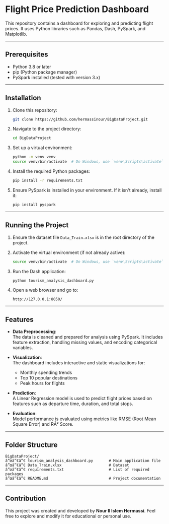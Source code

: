 
# Flight Price Prediction Dashboard

This repository contains a dashboard for exploring and predicting flight prices. It uses Python libraries such as Pandas, Dash, PySpark, and Matplotlib.

---

## Prerequisites

- Python 3.8 or later
- pip (Python package manager)
- PySpark installed (tested with version 3.x)

---

## Installation

1. Clone this repository:
   ```bash
   git clone https://github.com/hermassinour/BigDataProject.git
   ```

2. Navigate to the project directory:
   ```bash
   cd BigDataProject
   ```

3. Set up a virtual environment:
   ```bash
   python -m venv venv
   source venv/bin/activate  # On Windows, use `venv\Scripts\activate`
   ```

4. Install the required Python packages:
   ```bash
   pip install -r requirements.txt
   ```

5. Ensure PySpark is installed in your environment. If it isn't already, install it:
   ```bash
   pip install pyspark
   ```

---

## Running the Project

1. Ensure the dataset file `Data_Train.xlsx` is in the root directory of the project.

2. Activate the virtual environment (if not already active):
   ```bash
   source venv/bin/activate  # On Windows, use `venv\Scripts\activate`
   ```

3. Run the Dash application:
   ```bash
   python tourism_analysis_dashboard.py
   ```

4. Open a web browser and go to:
   ```
   http://127.0.0.1:8050/
   ```

---

## Features

- **Data Preprocessing**:  
   The data is cleaned and prepared for analysis using PySpark. It includes feature extraction, handling missing values, and encoding categorical variables.  

- **Visualization**:  
   The dashboard includes interactive and static visualizations for:  
   - Monthly spending trends  
   - Top 10 popular destinations  
   - Peak hours for flights  

- **Prediction**:  
   A Linear Regression model is used to predict flight prices based on features such as departure time, duration, and total stops.

- **Evaluation**:  
   Model performance is evaluated using metrics like RMSE (Root Mean Square Error) and RÂ² Score.

---

## Folder Structure

```plaintext
BigDataProject/
â”œâ”€â”€ tourism_analysis_dashboard.py       # Main application file
â”œâ”€â”€ Data_Train.xlsx                     # Dataset
â”œâ”€â”€ requirements.txt                    # List of required packages
â”œâ”€â”€ README.md                           # Project documentation
```

---

## Contribution

This project was created and developed by **Nour Il Islem Hermassi**. Feel free to explore and modify it for educational or personal use.
